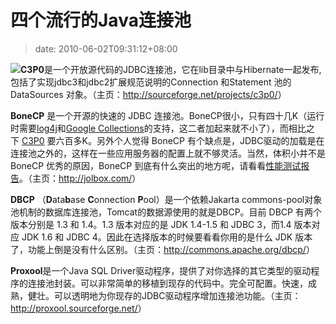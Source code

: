 # 四个流行的Java连接池
>date: 2010-06-02T09:31:12+08:00


**![](http://www.qqread.com/ArtImage/20091118/tu82_1.jpg)C3P0**是一个开放源代码的JDBC连接池，它在lib目录中与Hibernate一起发布,包括了实现jdbc3和jdbc2扩展规范说明的Connection 和Statement 池的DataSources 对象。（主页：<http://sourceforge.net/projects/c3p0/>）


**BoneCP** 是一个开源的快速的 JDBC 连接池。BoneCP很小，只有四十几K（运行时需要[log4j](http://logging.apache.org/log4j/1.2/index.html)和[Google Collections](https://code.google.com/p/google-collections/)的支持，这二者加起来就不小了），而相比之下 [C3P0](http://sourceforge.net/projects/c3p0/) 要六百多K。另外个人觉得 BoneCP 有个缺点是，JDBC驱动的加载是在连接池之外的，这样在一些应用服务器的配置上就不够灵活。当然，体积小并不是 BoneCP 优秀的原因，BoneCP 到底有什么突出的地方呢，请看看[性能测试报告](http://jolbox.com/benchmarks.html)。（主页：<http://jolbox.com/>）


**DBCP** （**D**ata**b**ase **C**onnection **P**ool）是一个依赖Jakarta commons-pool对象池机制的数据库连接池，Tomcat的数据源使用的就是DBCP。目前 DBCP 有两个版本分别是 1.3 和 1.4。1.3 版本对应的是 JDK 1.4-1.5 和 JDBC 3，而1.4 版本对应 JDK 1.6 和 JDBC 4。因此在选择版本的时候要看看你用的是什么 JDK 版本了，功能上倒是没有什么区别。（主页：<http://commons.apache.org/dbcp/>）


**Proxool**是一个Java SQL Driver驱动程序，提供了对你选择的其它类型的驱动程序的连接池封装。可以非常简单的移植到现存的代码中。完全可配置。快速，成熟，健壮。可以透明地为你现存的JDBC驱动程序增加连接池功能。（主页：<http://proxool.sourceforge.net/>）


